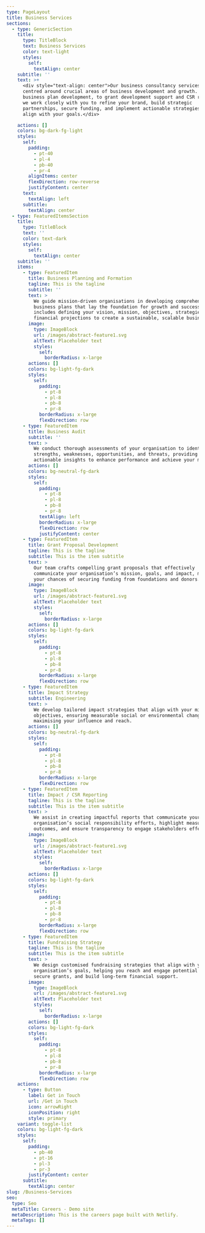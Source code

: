```yaml
---
type: PageLayout
title: Business Services
sections:
  - type: GenericSection
    title:
      type: TitleBlock
      text: Business Services
      color: text-light
      styles:
        self:
          textAlign: center
    subtitle: ''
    text: >+
      <div style="text-align: center">Our business consultancy services are
      centred around crucial areas of business development and growth. From
      business plan development, to grant development support and CSR reporting,
      we work closely with you to refine your brand, build strategic
      partnerships, secure funding, and implement actionable strategies that
      align with your goals.</div>

    actions: []
    colors: bg-dark-fg-light
    styles:
      self:
        padding:
          - pt-40
          - pl-4
          - pb-40
          - pr-4
        alignItems: center
        flexDirection: row-reverse
        justifyContent: center
      text:
        textAlign: left
      subtitle:
        textAlign: center
  - type: FeaturedItemsSection
    title:
      type: TitleBlock
      text: ''
      color: text-dark
      styles:
        self:
          textAlign: center
    subtitle: ''
    items:
      - type: FeaturedItem
        title: Business Planning and Formation
        tagline: This is the tagline
        subtitle: ''
        text: >
          We guide mission-driven organisations in developing comprehensive
          business plans that lay the foundation for growth and success. This
          includes defining your vision, mission, objectives, strategies, and
          financial projections to create a sustainable, scalable business.
        image:
          type: ImageBlock
          url: /images/abstract-feature1.svg
          altText: Placeholder text
          styles:
            self:
              borderRadius: x-large
        actions: []
        colors: bg-light-fg-dark
        styles:
          self:
            padding:
              - pt-8
              - pl-8
              - pb-8
              - pr-8
            borderRadius: x-large
            flexDirection: row
      - type: FeaturedItem
        title: Business Audit
        subtitle: ''
        text: >
          We conduct thorough assessments of your organisation to identify
          strengths, weaknesses, opportunities, and threats, providing
          actionable insights to enhance performance and achieve your mission.
        actions: []
        colors: bg-neutral-fg-dark
        styles:
          self:
            padding:
              - pt-8
              - pl-8
              - pb-8
              - pr-8
            textAlign: left
            borderRadius: x-large
            flexDirection: row
            justifyContent: center
      - type: FeaturedItem
        title: Grant Proposal Development
        tagline: This is the tagline
        subtitle: This is the item subtitle
        text: >
          Our team crafts compelling grant proposals that effectively
          communicate your organisation’s mission, goals, and impact, maximising
          your chances of securing funding from foundations and donors.
        image:
          type: ImageBlock
          url: /images/abstract-feature1.svg
          altText: Placeholder text
          styles:
            self:
              borderRadius: x-large
        actions: []
        colors: bg-light-fg-dark
        styles:
          self:
            padding:
              - pt-8
              - pl-8
              - pb-8
              - pr-8
            borderRadius: x-large
            flexDirection: row
      - type: FeaturedItem
        title: Impact Strategy
        subtitle: Engineering
        text: >
          We develop tailored impact strategies that align with your mission and
          objectives, ensuring measurable social or environmental change while
          maximising your influence and reach.
        actions: []
        colors: bg-neutral-fg-dark
        styles:
          self:
            padding:
              - pt-8
              - pl-8
              - pb-8
              - pr-8
            borderRadius: x-large
            flexDirection: row
      - type: FeaturedItem
        title: Impact / CSR Reporting
        tagline: This is the tagline
        subtitle: This is the item subtitle
        text: >
          We assist in creating impactful reports that communicate your
          organisation’s social responsibility efforts, highlight measurable
          outcomes, and ensure transparency to engage stakeholders effectively.
        image:
          type: ImageBlock
          url: /images/abstract-feature1.svg
          altText: Placeholder text
          styles:
            self:
              borderRadius: x-large
        actions: []
        colors: bg-light-fg-dark
        styles:
          self:
            padding:
              - pt-8
              - pl-8
              - pb-8
              - pr-8
            borderRadius: x-large
            flexDirection: row
      - type: FeaturedItem
        title: Fundraising Strategy
        tagline: This is the tagline
        subtitle: This is the item subtitle
        text: >
          We design customised fundraising strategies that align with your
          organisation’s goals, helping you reach and engage potential donors,
          secure grants, and build long-term financial support.
        image:
          type: ImageBlock
          url: /images/abstract-feature1.svg
          altText: Placeholder text
          styles:
            self:
              borderRadius: x-large
        actions: []
        colors: bg-light-fg-dark
        styles:
          self:
            padding:
              - pt-8
              - pl-8
              - pb-8
              - pr-8
            borderRadius: x-large
            flexDirection: row
    actions:
      - type: Button
        label: Get in Touch
        url: /Get in Touch
        icon: arrowRight
        iconPosition: right
        style: primary
    variant: toggle-list
    colors: bg-light-fg-dark
    styles:
      self:
        padding:
          - pb-40
          - pt-16
          - pl-3
          - pr-3
        justifyContent: center
      subtitle:
        textAlign: center
slug: /Business-Services
seo:
  type: Seo
  metaTitle: Careers - Demo site
  metaDescription: This is the careers page built with Netlify.
  metaTags: []
---
```

